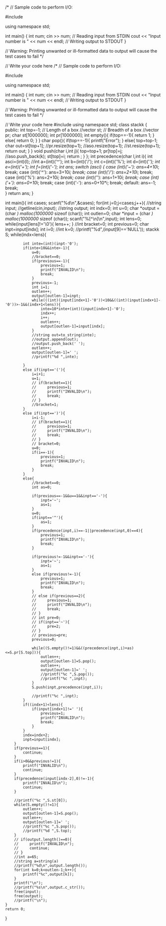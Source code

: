 /*
// Sample code to perform I/O:

#include <iostream>

using namespace std;

int main() {
	int num;
	cin >> num;										// Reading input from STDIN
	cout << "Input number is " << num << endl;		// Writing output to STDOUT
}

// Warning: Printing unwanted or ill-formatted data to output will cause the test cases to fail
*/

// Write your code here
/*
// Sample code to perform I/O:

#include <iostream>

using namespace std;

int main() {
	int num;
	cin >> num;										// Reading input from STDIN
	cout << "Input number is " << num << endl;		// Writing output to STDOUT
}

// Warning: Printing unwanted or ill-formatted data to output will cause the test cases to fail
*/

// Write your code here
#include <iostream>
using namespace std;
class stackk 
{
   public:
      int top=-1;   // Length of a box
      //vector<char> st;  // Breadth of a box
      //vector<int> pr;
      char st[1000000];
      int pr[1000000];
      int empty(){
         if(top==-1){
             return 1;
         }
         else{
             return 0;
         }
      }
      char pop(){
          if(top==-1){
             printf("Error");
          }
          else{
              top=top-1;
              char out=st[top+1];
              //pr.resize(top+1);
              //aso.resize(top+1);
              //st.resize(top+1);
              return out;
          }
      }
      void push(char i,int j){
          top=top+1;
          pr[top]=j;
          //aso.push_back(k);
          st[top]=i;
          return ;
      }
};
int precedence(char l,int i){
    int asci=(int)(l);
    //int a=(int)('^'); int b=(int)('/');  int c=(int)('%');  int d=(int)('*');  int e=(int)('+');  int f=(int)('-');
    int ans;
    switch (asci) 
   { 
       case (int)('~'): ans=4+10*i;
               break; 
       case (int)('^'): ans=3+10*i;
               break; 
       case (int)('/'): ans=2+10*i; 
                break; 
       case (int)('%'): ans=2+10*i; 
               break; 
       case (int)('*'): ans=1+10*i;
               break; 
       case (int)('+'): ans=0+10*i; 
                break; 
       case (int)('-'): ans=0+10*i; 
               break; 
       default: ans=-1; 
               break;   
   } 
   return ans;
}

int main(){
    int cases;
    scanf("%d\n",&cases);
    for(int j=0;j<cases;j++){
        //string input;
        //getline(cin,input);
        //string output;
        int indx=0;
        int u=0;
        char *output = (char *) malloc(1000000* sizeof (char));
        int outlen=0;
        char *input = (char *) malloc(1000000* sizeof (char));
        scanf("%[^\n]\n",input);
        int lens=0;
        while(input[lens]!='\0'){
            lens++;
        }
        //int bracket=0;
        int previous=0;
        char inpt=input[indx];
        int i=0;
        //int k=0;
        //printf("%d",(input[9]=='NULL'));
        stackk S; 
        while(indx<lens){
            
            int inte=(int)(inpt-'0');
            if(inte<10&&inte>-1){
                u=0;
                //bracket==0;
                if(previous==-1){
                    previous=1;
                    printf("INVALID\n");
                    break;
                }
                previous=-1;
                int i=1;
                outlen++;
                output[outlen-1]=inpt;
                while(((int)(input[indx+1]-'0'))<10&&((int)(input[indx+1]-'0'))>-1&&(indx+1<lens)){
                    inte=10*inte+(int)(input[indx+1]-'0');
                    indx++;
                    i++;
                    outlen++;
                    output[outlen-1]=input[indx];
                }
                //string out=to_string(inte);
                //output.append(out);
                //output.push_back(' ');
                outlen++;
                output[outlen-1]=' ';
                //printf("%d ",inte);
                
            }
            else if(inpt=='('){
                i=i+1;
                u=1;
                // if(bracket==1){
                //     previous=1;
                //     printf("INVALID\n");
                //     break;
                // }
                //bracket=1;
            }
            else if(inpt==')'){
                i=i-1;
                // if(bracket==1){
                //     previous=1;
                //     printf("INVALID\n");
                //     break;
                // }
                // bracket=0;
                u=0;
                if(i==-1){
                    previous=1;
                    printf("INVALID\n");
                    break;
                }
            }
            else{
                //bracket==0;
                int as=0;
                
                if(previous==-1&&u==1&&inpt=='-'){
                    inpt='~';
                    as=1;
                }
                u=0;
                if(inpt=='^'){
                    as=1;
                }
                if(precedence(inpt,i)==-1||precedence(inpt,0)==4){
                    previous=1;
                    printf("INVALID\n");
                    break;
                }
                
                if(previous!=-1&&inpt=='-'){
                    inpt='~';
                    as=1;
                }
                else if(previous!=-1){
                    previous=1;
                    printf("INVALID\n");
                    break;
                }
                // else if(previous==2){
                //     previous=1;
                //     printf("INVALID\n");
                //     break;
                // }
                // int pre=0;
                // if(inpt=='~'){
                //     pre=2;
                // }
                // previous=pre;
                previous=0;
                
                while((S.empty()!=1)&&((precedence(inpt,i)+as)<=S.pr[S.top])){
                    outlen++;
                    output[outlen-1]=S.pop();
                    outlen++;
                    output[outlen-1]=' ';
                    //printf("%c ",S.pop());
                    //printf("%c ",inpt);
                }
                S.push(inpt,precedence(inpt,i));
                
                //printf("%c ",inpt);
            }
            if((indx+1)<lens){
                if(input[indx+1]!=' '){
                    previous=1;
                    printf("INVALID\n");
                    break;
                }
            }
            indx=indx+2;
            inpt=input[indx];
        }
        if(previous==1){
            continue;
        }
        if(i>0&&previous!=1){
            printf("INVALID\n");
            continue;
        }
        if(precedence(input[indx-2],0)!=-1){
            printf("INVALID\n");
            continue;
        }
        
        //printf("%c ",S.st[0]);
        while(S.empty()!=1){
            outlen++;
            output[outlen-1]=S.pop();
            outlen++;
            output[outlen-1]=' ';
            //printf("%c ",S.pop());
            //printf("%d ",S.top);
        }
        // if(output.length()==0){
        //     printf("INVALID\n");
        //     continue;
        // }
        //int a=65;
        //string a=string(a)
        //printf("%d\n",output.length());
        for(int k=0;k<outlen-1;k++){
            printf("%c",output[k]);
        }
        printf("\n");
        //printf("%s\n",output.c_str());
        free(input);
        free(output);
        //printf("\n");
    }
    return 0;
}
